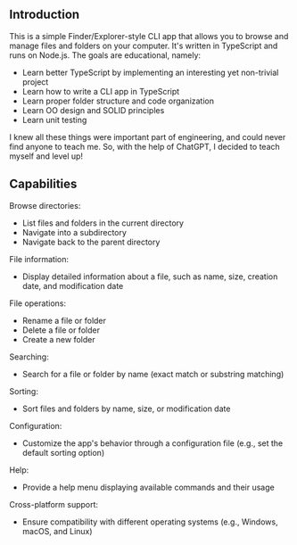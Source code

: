 ## Introduction

This is a simple Finder/Explorer-style CLI app that allows you to browse and manage files and folders on your computer. It's written in TypeScript and runs on Node.js. The goals are educational, namely:

- Learn better TypeScript by implementing an interesting yet non-trivial project
- Learn how to write a CLI app in TypeScript
- Learn proper folder structure and code organization
- Learn OO design and SOLID principles
- Learn unit testing

I knew all these things were important part of engineering, and could never find anyone to teach me. So, with the help of ChatGPT, I decided to teach myself and level up!

## Capabilities

Browse directories:

- List files and folders in the current directory
- Navigate into a subdirectory
- Navigate back to the parent directory

File information:

- Display detailed information about a file, such as name, size, creation date, and modification date

File operations:

- Rename a file or folder
- Delete a file or folder
- Create a new folder

Searching:

- Search for a file or folder by name (exact match or substring matching)

Sorting:

- Sort files and folders by name, size, or modification date

Configuration:

- Customize the app's behavior through a configuration file (e.g., set the default sorting option)

Help:

- Provide a help menu displaying available commands and their usage

Cross-platform support:

- Ensure compatibility with different operating systems (e.g., Windows, macOS, and Linux)
